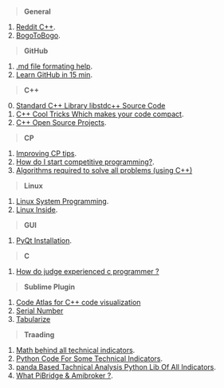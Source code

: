 
> **General**

1. [Reddit C++](https://www.reddit.com/r/cpp/).
2. [BogoToBogo](http://www.bogotobogo.com/DesignPatterns/introduction.php).

> **GitHub**
 
1. [.md file formating help](https://help.github.com/articles/basic-writing-and-formatting-syntax/).
2. [Learn GitHub in 15 min](https://try.github.io/levels/1/challenges/1).

> **C++**

0. [Standard C++ Library libstdc++ Source Code](https://github.com/gcc-mirror/gcc/tree/master/libstdc%2B%2B-v3)
1. [C++ Cool Tricks Which makes your code compact](https://www.quora.com/What-are-some-cool-C++-tricks).
2. [C++ Open Source Projects](https://www.quora.com/What-are-the-best-medium-size-open-source-C++-projects-for-a-beginner-to-learn-template-and-other-advanced-C++-techniques).

> **CP**

1. [Improving CP tips](https://www.quora.com/What-is-the-best-strategy-to-improve-my-skills-in-competitive-programming-in-2-3-months).
2. [How do I start competitive programming?](https://www.quora.com/How-do-I-start-competitive-programming-5).
3. [Algorithms required to solve all problems (using C++)](https://www.quora.com/What-are-the-algorithms-required-to-solve-all-problems-using-C++-in-any-competitive-coding-contest)

> **Linux**

1. [Linux System Programming](https://www.gitbook.com/book/devnaga/linux-systems-programming-with-c/details).
2. [Linux Inside](https://www.gitbook.com/book/0xax/linux-insides/details).

> **GUI**

1. [PyQt Installation](https://github.com/VisheshPatel/Bookmarks/blob/master/PyQt%20Installation.md).

> **C**

1. [How do judge experienced c programmer ?](https://www.quora.com/How-do-you-judge-an-experienced-C-programmer-by-only-five-questions)

> **Sublime Plugin**

1. [Code Atlas for C++ code visualization](https://github.com/league1991/CodeAtlasSublime)
2. [Serial Number](https://github.com/VisheshPatel/DeveloperUseful/blob/master/Sublime%20Text%20Plugin%20:%20Serial%20Number.md)
3. [Tabularize](https://github.com/VisheshPatel/DeveloperUseful/blob/master/Sublime%20Text%20Plugin%20:%20Tabularize.md)

> **Traading**

1. [Math behind all technical indicators](https://technicianapp.com/resources).
2. [Python Code For Some Technical Indicators](https://github.com/arkochhar/Technical-Indicators).
3. [panda Based Tachnical Analysis Python Lib Of All Indicators](https://github.com/femtotrader/pandas_talib).
4. [What PiBridge & Amibroker ?](https://tradingqna.com/t/what-is-ami-broker-what-is-pi-bridge-how-they-help-us-to-trade/2644/2).
